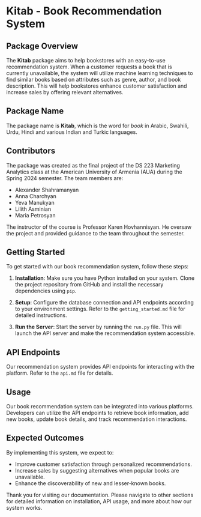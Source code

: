 # Kitab - Book Recommendation System

## Package Overview
The **Kitab** package aims to help bookstores with an easy-to-use recommendation system. When a customer requests a book that is currently unavailable, the system will utilize machine learning techniques to find similar books based on attributes such as genre, author, and book description. This will help bookstores enhance customer satisfaction and increase sales by offering relevant alternatives.

## Package Name
The package name is **Kitab**, which is the word for *book* in Arabic, Swahili, Urdu, Hindi and various Indian and Turkic languages.

## Contributors
The package was created as the final project of the DS 223 Marketing Analytics class at the American University of Armenia (AUA) during the Spring 2024 semester. The team members are:

- Alexander Shahramanyan
- Anna Charchyan
- Yeva Manukyan
- Lilith Asminian
- Maria Petrosyan

The instructor of the course is Professor Karen Hovhannisyan. He oversaw the project and provided guidance to the team throughout the semester.

## Getting Started

To get started with our book recommendation system, follow these steps:

1. **Installation**: Make sure you have Python installed on your system. Clone the project repository from GitHub and install the necessary dependencies using `pip`.

2. **Setup**: Configure the database connection and API endpoints according to your environment settings. Refer to the `getting_started.md` file for detailed instructions.

3. **Run the Server**: Start the server by running the `run.py` file. This will launch the API server and make the recommendation system accessible.

## API Endpoints

Our recommendation system provides API endpoints for interacting with the platform. Refer to the `api.md` file for details.

## Usage

Our book recommendation system can be integrated into various platforms. Developers can utilize the API endpoints to retrieve book information, add new books, update book details, and track recommendation interactions.

## Expected Outcomes
By implementing this system, we expect to:
- Improve customer satisfaction through personalized recommendations.
- Increase sales by suggesting alternatives when popular books are unavailable.
- Enhance the discoverability of new and lesser-known books.

Thank you for visiting our documentation. Please navigate to other sections for detailed information on installation, API usage, and more about how our system works.